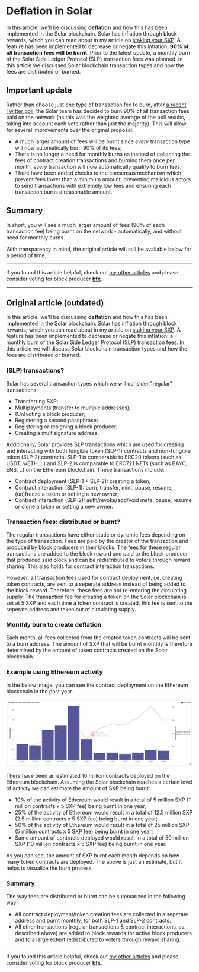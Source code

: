 # Deflation in Solar

In this article, we'll be discussing **deflation** and how this has been implemented in the Solar blockchain. Solar has inflation through block rewards, which you can read about in my article on [staking your SXP](https://github.com/Bx64/Awesome-Solar/blob/main/awesome-blog/Staking-your-SXP.md). A feature has been implemented to decrease or negate this inflation: **90% of *all* transaction fees will be burnt**. Prior to the latest update, a monthly burn of the Solar Side Ledger Protocol (SLP) transaction fees was planned. In this article we discussed Solar blockchain transaction types and how the fees are distributed or burned.

## Important update

Rather than choose just one type of transaction fee to burn, after [a recent Twitter poll](https://twitter.com/WillemsTRA/status/1497269772710387713), the Solar team has decided to burn 90% of all transaction fees paid on the network (as this was the weighted average of the poll results, taking into account each vote rather than just the majority). This will allow for several improvements over the original proposal:

- A much larger amount of fees will be burnt since *every* transaction type will now automatically burn 90% of its fees;
- There is no longer a need for monthly burns as instead of collecting the fees of contract creation transactions and burning them once per month, *every* transaction will now automatically qualify to burn fees;
- There have been added checks to the consensus mechanism which prevent fees lower than a minimum amount, preventing malicious actors to send transactions with extremely low fees and ensuring each transaction burns a reasonable amount.

## Summary

In short, you will see a much larger amount of fees (90% of each transaction fee) being burnt on the network - automatically, and without need for monthly burns.

With transparency in mind, the original article will still be available below for a period of time.

---

If you found this article helpful, check out [my other articles](https://github.com/Bx64/Awesome-Solar/blob/main/awesome-blog/README.md) and please consider voting for block producer **[bfx](https://delegates.solar.org/delegates/bfx)**.

---

## Original article (outdated)

In this article, we'll be discussing **deflation** and how this has been implemented in the Solar blockchain. Solar has inflation through block rewards, which you can read about in my article on [staking your SXP](https://github.com/Bx64/Awesome-Solar/blob/main/awesome-blog/Staking-your-SXP.md). A feature has been implemented to decrease or negate this inflation: a monthly burn of the Solar Side Ledger Protocol (SLP) transaction fees. In this article we will discuss Solar blockchain transaction types and how the fees are distributed or burned.

### (SLP) transactions?

Solar has several transaction types which we will consider "regular" transactions:

- Transferring SXP;
- Multipayments (transfer to multiple addresses);
- (Un)voting a block producer;
- Registering a second passphrase;
- Registering or resigning a block producer;
- Creating a multisignature address.

Additionally, Solar provides SLP transactions which are used for creating and interacting with both fungible token (SLP-1) contracts and non-fungible token (SLP-2) contracts. SLP-1 is comparable to ERC20 tokens (such as USDT, wETH, ..) and SLP-2 is comparable to ERC721 NFTs (such as BAYC, ENS, ..) on the Ethereum blockchain. These transactions include:

- Contract deployment (SLP-1 + SLP-2): creating a token;
- Contract interaction (SLP-1): burn, transfer, mint, pause, resume, (un)freeze a token or setting a new owner;
- Contract interaction (SLP-2): auth/revoke/add/void meta, pause, resume or clone a token or setting a new owner.

### Transaction fees: distributed or burnt?

The regular transactions have either static or dynamic fees depending on the type of transaction. Fees are paid by the creator of the transaction and produced by block producers in their blocks. The fees for these regular transactions are added to the block reward and paid to the block producer that produced said block and can be redistributed to voters through reward sharing. This also holds for contract interaction transactions.

However, all transaction fees used for contract deployment, i.e. creating token contracts, are sent to a seperate address instead of being added to the block reward. Therefore, these fees are not re-entering the circulating supply. The transaction fee for creating a token on the Solar blockchain is set at 5 SXP and each time a token contract is created, this fee is sent to the seperate address and taken out of circulating supply.

### Monthly burn to create deflation

Each month, all fees collected from the created token contracts will be sent to a burn address. The amount of SXP that will be burnt monthly is therefore determined by the amount of token contracts created on the Solar blockchain. 

### Example using Ethereum activity

In the below image, you can see the contract deployment on the Ethereum blockchain in the past year.

![ContractDeploymentETH2021](https://github.com/Bx64/Awesome-Solar/blob/main/images/ContractDeploymentETH2021.jpg)

There have been an estimated 10 million contracts deployed on the Ethereum blockchain. Assuming the Solar blockchain reaches a certain level of activity we can estimate the amount of SXP being burnt:

- 10% of the activity of Ethereum would result in a total of 5 million SXP (1 million contracts x 5 SXP fee) being burnt in one year;
- 25% of the activity of Ethereum would result in a total of 12.5 million SXP (2.5 million contracts x 5 SXP fee) being burnt in one year;
- 50% of the activity of Ethereum would result in a total of 25 million SXP (5 million contracts x 5 SXP fee) being burnt in one year;
- Same amount of contracts deployed would result in a total of 50 million SXP (10 million contracts x 5 SXP fee) being burnt in one year.

As you can see, the amount of SXP burnt each month depends on how many token contracts are deployed. The above is just an estimate, but it helps to visualize the burn process.

### Summary

The way fees are distributed or burnt can be summarized in the following way:

- All contract deployment/token creation fees are collected in a seperate address and burnt monthly, for both SLP-1 and SLP-2 contracts;
- All other transactions (regular transactions & contract interactions, as described above) are added to block rewards for active block producers and to a large extent redistributed to voters through reward sharing.

---

If you found this article helpful, check out [my other articles](https://github.com/Bx64/Awesome-Solar/blob/main/awesome-blog/README.md) and please consider voting for block producer **[bfx](https://delegates.solar.org/delegates/bfx)**.